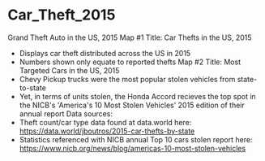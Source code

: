 # Car_Theft_2015
Grand Theft Auto in the US, 2015
Map #1 Title: Car Thefts in the US, 2015
+   Displays car theft distributed across the US in 2015
+   Numbers shown only equate to reported thefts
Map #2 Title: Most Targeted Cars in the US, 2015
+   Chevy Pickup trucks were the most popular stolen vehicles from state-to-state
+   Yet, in terms of units stolen, the Honda Accord recieves the top spot in the NICB's 'America's 10 Most Stolen Vehicles' 2015 edition of their annual report
Data sources: 
+   Theft count/car type data found at data.world here: https://data.world/jboutros/2015-car-thefts-by-state
+   Statistics referenced with NICB annual Top 10 cars stolen report here: 
            https://www.nicb.org/news/blog/americas-10-most-stolen-vehicles

